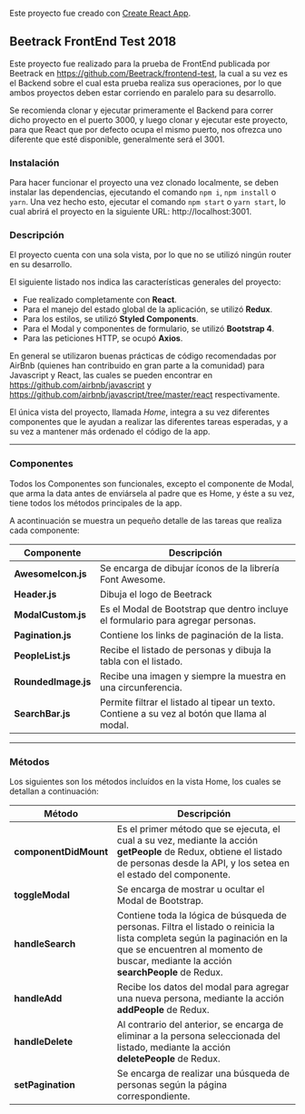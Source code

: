 Este proyecto fue creado con [Create React App](https://github.com/facebookincubator/create-react-app).

## Beetrack FrontEnd Test 2018
Este proyecto fue realizado para la prueba de FrontEnd publicada por Beetrack en https://github.com/Beetrack/frontend-test, la cual a su vez es el Backend sobre el cual esta prueba realiza sus operaciones, por lo que ambos proyectos deben estar corriendo en paralelo para su desarrollo. 

Se recomienda clonar y ejecutar primeramente el Backend para correr dicho proyecto en el puerto 3000, y luego clonar y ejecutar este proyecto, para que React que por defecto ocupa el mismo puerto, nos ofrezca uno diferente que esté disponible, generalmente será el 3001.

### Instalación
Para hacer funcionar el proyecto una vez clonado localmente, se deben instalar las dependencias, ejecutando el comando `npm i`, `npm install` o `yarn`.
Una vez hecho esto, ejecutar el comando `npm start` o `yarn start`, lo cual abrirá el proyecto en la siguiente URL: http://localhost:3001.

### Descripción
El proyecto cuenta con una sola vista, por lo que no se utilizó ningún router en su desarrollo.

El siguiente listado nos indica las características generales del proyecto:

- Fue realizado completamente con **React**.
- Para el manejo del estado global de la aplicación, se utilizó **Redux**.
- Para los estilos, se utilizó **Styled Components**.
- Para el Modal y componentes de formulario, se utilizó **Bootstrap 4**.
- Para las peticiones HTTP, se ocupó **Axios**.

En general se utilizaron buenas prácticas de código recomendadas por AirBnb (quienes han contribuido en gran parte a la comunidad) para Javascript y React, las cuales se pueden encontrar en https://github.com/airbnb/javascript y https://github.com/airbnb/javascript/tree/master/react respectivamente.

El única vista del proyecto, llamada *Home*, integra a su vez diferentes componentes que le ayudan a realizar las diferentes tareas esperadas, y a su vez a mantener más ordenado el código de la app.

---

### Componentes
Todos los Componentes son funcionales, excepto el componente de Modal, que arma la data antes de enviársela al padre que es Home, y éste a su vez, tiene todos los métodos principales de la app.

A acontinuación se muestra un pequeño detalle de las tareas que realiza cada componente:

Componente | Descripción
--- | ---
**AwesomeIcon.js** | Se encarga de dibujar íconos de la librería Font Awesome.
**Header.js** | Dibuja el logo de Beetrack
**ModalCustom.js** | Es el Modal de Bootstrap que dentro incluye el formulario para agregar personas.
**Pagination.js** | Contiene los links de paginación de la lista.
**PeopleList.js** | Recibe el listado de personas y dibuja la tabla con el listado.
**RoundedImage.js** | Recibe una imagen y siempre la muestra en una circunferencia.
**SearchBar.js** | Permite filtrar el listado al tipear un texto. Contiene a su vez al botón que llama al modal.

---

### Métodos
Los siguientes son los métodos incluídos en la vista Home, los cuales se detallan a continuación:

Método | Descripción
--- | ---
**componentDidMount** | Es el primer método que se ejecuta, el cual a su vez, mediante la acción **getPeople** de Redux, obtiene el listado de personas desde la API, y los setea en el estado del componente.
**toggleModal** | Se encarga de mostrar u ocultar el Modal de Bootstrap.
**handleSearch** | Contiene toda la lógica de búsqueda de personas. Filtra el listado o reinicia la lista completa según la paginación en la que se encuentren al momento de buscar, mediante la acción **searchPeople** de Redux.
**handleAdd** | Recibe los datos del modal para agregar una nueva persona, mediante la acción **addPeople** de Redux.
**handleDelete** | Al contrario del anterior, se encarga de eliminar a la persona seleccionada del listado, mediante la acción **deletePeople** de Redux.
**setPagination** | Se encarga de realizar una búsqueda de personas según la página correspondiente.
